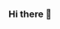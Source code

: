 ### Hi there 👋
                                                                                                                                           
                                                                                                                                              
